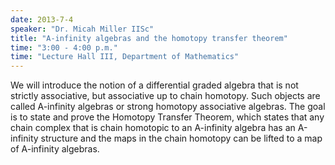 ```yaml
---
date: 2013-7-4
speaker: "Dr. Micah Miller IISc"
title: "A-infinity algebras and the homotopy transfer theorem"
time: "3:00 - 4:00 p.m." 
time: "Lecture Hall III, Department of Mathematics"
---
```

We will introduce the notion of a differential graded algebra
that is not strictly associative, but associative up to chain
homotopy. Such objects are called A-infinity algebras or strong
homotopy associative algebras.  The goal is to state and prove
the Homotopy Transfer Theorem, which states that any chain
complex that is chain homotopic to an A-infinity algebra has
an A-infinity structure and the maps in the chain homotopy
can be lifted to a map of A-infinity algebras.
